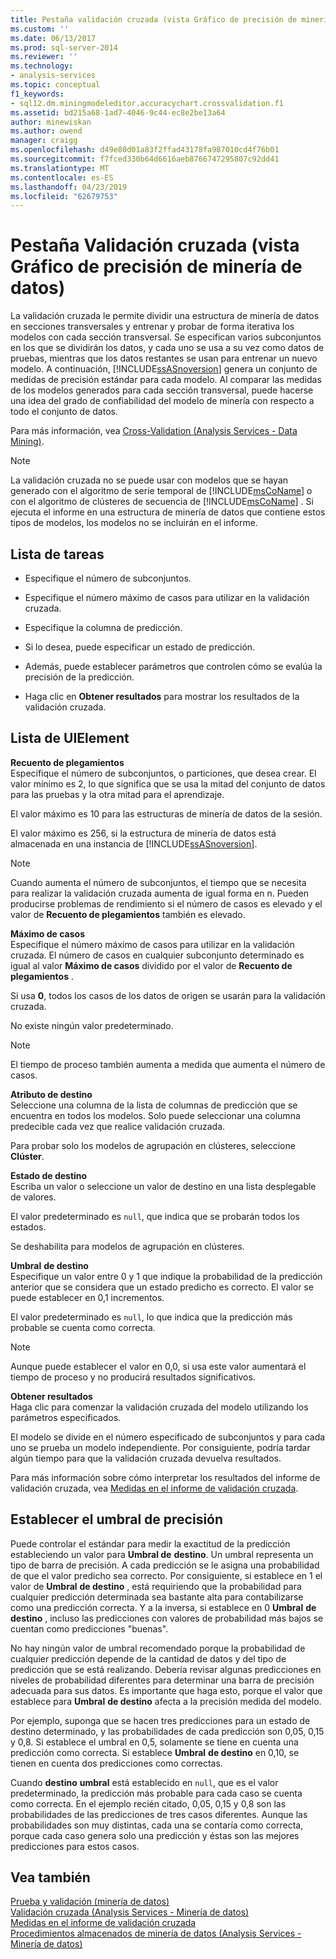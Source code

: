 ```yaml
---
title: Pestaña validación cruzada (vista Gráfico de precisión de minería de datos) | Microsoft Docs
ms.custom: ''
ms.date: 06/13/2017
ms.prod: sql-server-2014
ms.reviewer: ''
ms.technology:
- analysis-services
ms.topic: conceptual
f1_keywords:
- sql12.dm.miningmodeleditor.accuracychart.crossvalidation.f1
ms.assetid: bd215a68-1ad7-4046-9c44-ec8e2be13a64
author: minewiskan
ms.author: owend
manager: craigg
ms.openlocfilehash: d49e80d01a83f2ffad43178fa987010cd4f76b01
ms.sourcegitcommit: f7fced330b64d6616aeb8766747295807c92dd41
ms.translationtype: MT
ms.contentlocale: es-ES
ms.lasthandoff: 04/23/2019
ms.locfileid: "62679753"
---
```

# <a name="cross-validation-tab-mining-accuracy-chart-view"></a>Pestaña Validación cruzada (vista Gráfico de precisión de minería de datos)
  La validación cruzada le permite dividir una estructura de minería de datos en secciones transversales y entrenar y probar de forma iterativa los modelos con cada sección transversal. Se especifican varios subconjuntos en los que se dividirán los datos, y cada uno se usa a su vez como datos de pruebas, mientras que los datos restantes se usan para entrenar un nuevo modelo. A continuación, [!INCLUDE[ssASnoversion](../includes/ssasnoversion-md.md)] genera un conjunto de medidas de precisión estándar para cada modelo. Al comparar las medidas de los modelos generados para cada sección transversal, puede hacerse una idea del grado de confiabilidad del modelo de minería con respecto a todo el conjunto de datos.  
  
 Para más información, vea [Cross-Validation &#40;Analysis Services - Data Mining&#41;](data-mining/cross-validation-analysis-services-data-mining.md).  
  
> [!NOTE]  
>  La validación cruzada no se puede usar con modelos que se hayan generado con el algoritmo de serie temporal de [!INCLUDE[msCoName](../includes/msconame-md.md)] o con el algoritmo de clústeres de secuencia de [!INCLUDE[msCoName](../includes/msconame-md.md)] . Si ejecuta el informe en una estructura de minería de datos que contiene estos tipos de modelos, los modelos no se incluirán en el informe.  
  
## <a name="task-list"></a>Lista de tareas  
  
-   Especifique el número de subconjuntos.  
  
-   Especifique el número máximo de casos para utilizar en la validación cruzada.  
  
-   Especifique la columna de predicción.  
  
-   Si lo desea, puede especificar un estado de predicción.  
  
-   Además, puede establecer parámetros que controlen cómo se evalúa la precisión de la predicción.  
  
-   Haga clic en **Obtener resultados** para mostrar los resultados de la validación cruzada.  
  
## <a name="uielement-list"></a>Lista de UIElement  
 **Recuento de plegamientos**  
 Especifique el número de subconjuntos, o particiones, que desea crear. El valor mínimo es 2, lo que significa que se usa la mitad del conjunto de datos para las pruebas y la otra mitad para el aprendizaje.  
  
 El valor máximo es 10 para las estructuras de minería de datos de la sesión.  
  
 El valor máximo es 256, si la estructura de minería de datos está almacenada en una instancia de [!INCLUDE[ssASnoversion](../includes/ssasnoversion-md.md)].  
  
> [!NOTE]  
>  Cuando aumenta el número de subconjuntos, el tiempo que se necesita para realizar la validación cruzada aumenta de igual forma en n. Pueden producirse problemas de rendimiento si el número de casos es elevado y el valor de **Recuento de plegamientos** también es elevado.  
  
 **Máximo de casos**  
 Especifique el número máximo de casos para utilizar en la validación cruzada. El número de casos en cualquier subconjunto determinado es igual al valor **Máximo de casos** dividido por el valor de **Recuento de plegamientos** .  
  
 Si usa **0**, todos los casos de los datos de origen se usarán para la validación cruzada.  
  
 No existe ningún valor predeterminado.  
  
> [!NOTE]  
>  El tiempo de proceso también aumenta a medida que aumenta el número de casos.  
  
 **Atributo de destino**  
 Seleccione una columna de la lista de columnas de predicción que se encuentra en todos los modelos. Solo puede seleccionar una columna predecible cada vez que realice validación cruzada.  
  
 Para probar solo los modelos de agrupación en clústeres, seleccione **Clúster**.  
  
 **Estado de destino**  
 Escriba un valor o seleccione un valor de destino en una lista desplegable de valores.  
  
 El valor predeterminado es `null`, que indica que se probarán todos los estados.  
  
 Se deshabilita para modelos de agrupación en clústeres.  
  
 **Umbral**  **de destino**  
 Especifique un valor entre 0 y 1 que indique la probabilidad de la predicción anterior que se considera que un estado predicho es correcto. El valor se puede establecer en 0,1 incrementos.  
  
 El valor predeterminado es `null`, lo que indica que la predicción más probable se cuenta como correcta.  
  
> [!NOTE]  
>  Aunque puede establecer el valor en 0,0, si usa este valor aumentará el tiempo de proceso y no producirá resultados significativos.  
  
 **Obtener resultados**  
 Haga clic para comenzar la validación cruzada del modelo utilizando los parámetros especificados.  
  
 El modelo se divide en el número especificado de subconjuntos y para cada uno se prueba un modelo independiente. Por consiguiente, podría tardar algún tiempo para que la validación cruzada devuelva resultados.  
  
 Para más información sobre cómo interpretar los resultados del informe de validación cruzada, vea [Medidas en el informe de validación cruzada](data-mining/measures-in-the-cross-validation-report.md).  
  
## <a name="setting-the-accuracy-threshold"></a>Establecer el umbral de precisión  
 Puede controlar el estándar para medir la exactitud de la predicción estableciendo un valor para **Umbral de** **destino**. Un umbral representa un tipo de barra de precisión. A cada predicción se le asigna una probabilidad de que el valor predicho sea correcto. Por consiguiente, si establece en 1 el valor de **Umbral** **de destino** , está requiriendo que la probabilidad para cualquier predicción determinada sea bastante alta para contabilizarse como una predicción correcta. Y a la inversa, si establece en 0 **Umbral** **de destino** , incluso las predicciones con valores de probabilidad más bajos se cuentan como predicciones "buenas".  
  
 No hay ningún valor de umbral recomendado porque la probabilidad de cualquier predicción depende de la cantidad de datos y del tipo de predicción que se está realizando. Debería revisar algunas predicciones en niveles de probabilidad diferentes para determinar una barra de precisión adecuada para sus datos. Es importante que haga esto, porque el valor que establece para **Umbral** **de destino** afecta a la precisión medida del modelo.  
  
 Por ejemplo, suponga que se hacen tres predicciones para un estado de destino determinado, y las probabilidades de cada predicción son 0,05, 0,15 y 0,8. Si establece el umbral en 0,5, solamente se tiene en cuenta una predicción como correcta. Si establece **Umbral** **de destino** en 0,10, se tienen en cuenta dos predicciones como correctas.  
  
 Cuando **destino** **umbral** está establecido en `null`, que es el valor predeterminado, la predicción más probable para cada caso se cuenta como correcta. En el ejemplo recién citado, 0,05, 0,15 y 0,8 son las probabilidades de las predicciones de tres casos diferentes. Aunque las probabilidades son muy distintas, cada una se contaría como correcta, porque cada caso genera solo una predicción y éstas son las mejores predicciones para estos casos.  
  
## <a name="see-also"></a>Vea también  
 [Prueba y validación &#40;minería de datos&#41;](data-mining/testing-and-validation-data-mining.md)   
 [Validación cruzada &#40;Analysis Services - Minería de datos&#41;](data-mining/cross-validation-analysis-services-data-mining.md)   
 [Medidas en el informe de validación cruzada](data-mining/measures-in-the-cross-validation-report.md)   
 [Procedimientos almacenados de minería de datos &#40;Analysis Services - Minería de datos&#41;](/sql/analysis-services/data-mining/data-mining-stored-procedures-analysis-services-data-mining)  
  
  
